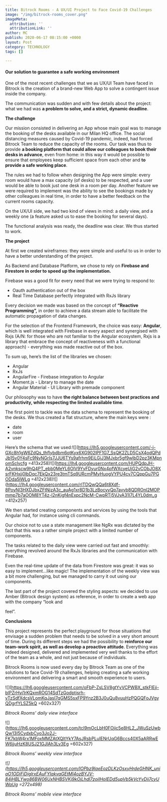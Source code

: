 ```yaml
---
title: Bitrock Rooms - A UX/UI Project to Face Covid-19 Challenges
image: "/img/bitrock-rooms_cover.png"
imageMeta:
  attribution: ''
  attributionLink: ''
author: MC
publish: 2020-06-17 08:15:00 +0000
layout: Post
category: TECHNOLOGY
tags: []

---
```

#### Our solution to guarantee a safe working environment

One of the most recent challenges that we as UX/UI Team have faced in Bitrock is the creation of a brand-new Web App to solve a contingent issue inside the company.

The communication was sudden and with few details about the project: what we had was **a problem to solve, and a strict, dynamic deadline**.

**The challenge**

Our mission consisted in delivering an App whose main goal was to manage the booking of the desks available in our Milan HQ office. The social distancing measures caused by Covid-19 pandemic, indeed, had forced Bitrock Team to reduce the capacity of the rooms. Our task was thus to provide **a booking platform that could allow our colleagues to book their desks in advance**, even from home: in this way it would be possible to ensure that employees keep sufficient space from each other and **to** **provide a safe working place**.

The rules we had to follow when designing the App were simple: every room would have a max capacity (of desks) to be respected, and a user would be able to book just one desk in a room per day. Another feature we were required to implement was the ability to see the bookings made by other colleagues in real time, in order to have a better feedback on the current rooms capacity.

On the UX/UI side, we had two kind of views in mind: a daily view, and a weekly one (a feature asked us to ease the booking for several days).

The functional analysis was ready, the deadline was clear. We thus started to work.

**The project**

At first we created wireframes: they were simple and useful to us in order to have a better understanding of the project.

As Backend and Database Platform, we chose to rely on **Firebase and Firestore in order to speed up the implementation.**

Firebase was a good fit for every need that we were trying to respond to:

* Oauth authentication out of the box
* Real Time Database perfectly integrated with RxJs library

Every decision we made was based on the concept of **“Reactive Programming”,** in order to achieve a data stream able to facilitate the automatic propagation of data changes.

For the selection of the Frontend Framework, the choice was easy: **Angular**, which is well integrated with Firebase in every aspect and synergised with Rxjs (A/N: for those who are not familiar to the Angular ecosystem, Rxjs is a library that embrace the concept of reactiveness with a functional approach) - everything was made reactive out of the box.

To sum up, here’s the list of the libraries we chosen:

* Angular
* RxJs
* AngularFire - Firebase integration to Angular
* Moment.js - Library to manage the date
* Angular Material - UI Library with premade component

Our philosophy was to have **the right balance between best practices and productivity, while respecting the limited available time**.

The first point to tackle was the data schema to represent the booking of the desks. We thus created a flat structure, where the main keys were :

* date
* room
* user

Here’s the schema that we used:![](https://lh5.googleusercontent.com/-j-GXc8h1gW6ZdQs_thflybdbm6otKyx6XG902lPF1G7_SsQK2ZLD5CsX4odQPdJb15v0Y4sFc9NvNGrIs7JJU6TYs9afrhm9EiLGiJ3MJxbr5gf9wIbD2pz3KMpnomSclvcfg =413x258)![](https://lh4.googleusercontent.com/HUPQdpJH-A2vnkscw9hQ4PT_ebb0MeYL6OlV9YyFDyur0Nx4pfWXcyeUjG2vCObJO8XsrFKHxjj0lbDqc7EkQx23re3tmTSq9URcmPMyHuogVYPU4cv7CQppGu7PGODda5IWLg =412x238)![](https://lh4.googleusercontent.com/rITDQwQQa6t8Xdf-8PoyNl3HXDJbxZFtNjzA3c_auAg1xr8D1b3LzBocyyQp7avvb8QDROnl2MOPmmp7b7aOOM8YT4z-l2nKigf4nExpc2NcM-CwpRTj5VJvA31I7L4YL0dm_g =412x257)

We then started creating components and services by using the tools that Angular had, for instance using cli commands.

Our choice not to use a state management like NgRx was dictated by the fact that this was a rather simple project with a limited number of components.

The tasks related to the daily view were carried out fast and smoothly: everything revolved around the RxJs libraries and the communication with Firebase.

Even the real-time update of the data from Firestore was great: it was so easy to implement...like magic! The implementation of the weekly view was a bit more challenging, but we managed to carry it out using our components.

The last part of the project covered the styling aspects: we decided to use Amber (Bitrock design system) as reference, in order to create a web app with the company “look and

feel”.

**Conclusions**

This project represents the perfect playground for those situations that envisage a sudden problem that needs to be solved in a very short amount of time. During its different steps we had the possibility to **reinforce our team-work spirit, as well as develop a proactive attitude**. Everything was indeed designed, delivered and implemented very well thanks to the effort of the team as a whole, and not just because of individuals.

Bitrock Rooms is now used every day by Bitrock Team as one of the solutions to face Covid-19 challenges, helping creating a safe working environment and delivering a smart and smooth experience to users.

![](https://lh6.googleusercontent.com/oFbP-ZsLSV8gtYvVCPWBX_stkFlEji-blPZrHyj1rKQxmROG14SdTzGodptjsrh-vTzSdfXdcsVLomKqJasI7qGMS5sxFP9Ynz2B3J0uQu8vuuHzPQGQFoJVgyQDgrfYLSZ5kQ =602x327)

_Bitrock Rooms’ daily view interface_

![](https://lh6.googleusercontent.com/tcI9mOcLbH0FOjic5e8HL2_JWuSzUwbQw13I5CydxbCyo3Jo2J-FK7kbW4rx1MFoxMMZAtXQItYkY7AsJRsbPLuIENrUqG6Bccs40X5aARRwEW6jjuHzK8USJ21GJlAh3Lv3Eg =602x327)

_Bitrock Rooms’ weekly view interface_

_![](https://lh5.googleusercontent.com/lOPbz9IaeEozDLKzOsxyHrdeGHNK_uniqO1ODiFiDiglrxEAuFYIakvaGEtMl4ozBYJV-84iHBLYwo86BW06UxNHBSVKj9kOjLhdl7zoiIHoIEDd5upVb5kVcYvDii7cyUWaUg =272x498)_

_Bitrock Rooms’ mobile view interface_